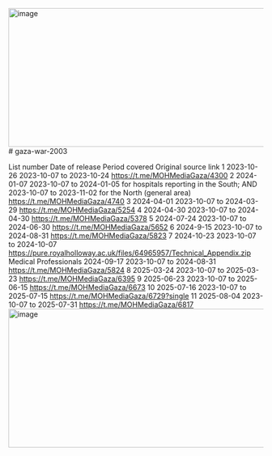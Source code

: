 <img width="705" height="274" alt="image" src="https://github.com/user-attachments/assets/c810b634-ab3b-46e5-b86d-aa9dca07901a" /># gaza-war-2003

List number	Date of release	Period covered	Original source link
1	2023-10-26	2023-10-07 to 2023-10-24	https://t.me/MOHMediaGaza/4300
2	2024-01-07	2023-10-07 to 2024-01-05 for hospitals reporting in the South; AND 2023-10-07 to 2023-11-02 for the North (general area)	https://t.me/MOHMediaGaza/4740
3	2024-04-01	2023-10-07 to 2024-03-29	https://t.me/MOHMediaGaza/5254 
4	2024-04-30	2023-10-07 to 2024-04-30	https://t.me/MOHMediaGaza/5378 
5	2024-07-24	2023-10-07 to 2024-06-30	https://t.me/MOHMediaGaza/5652 
6	2024-9-15	2023-10-07 to 2024-08-31	https://t.me/MOHMediaGaza/5823
7	2024-10-23	2023-10-07 to 2024-10-07	https://pure.royalholloway.ac.uk/files/64965957/Technical_Appendix.zip
Medical Professionals	2024-09-17	2023-10-07 to 2024-08-31	https://t.me/MOHMediaGaza/5824 
8	2025-03-24	2023-10-07 to 2025-03-23	https://t.me/MOHMediaGaza/6395
9	2025-06-23	2023-10-07 to 2025-06-15	https://t.me/MOHMediaGaza/6673
10	2025-07-16	2023-10-07 to 2025-07-15	https://t.me/MOHMediaGaza/6729?single
11	2025-08-04	2023-10-07 to 2025-07-31	https://t.me/MOHMediaGaza/6817
<img width="705" height="274" alt="image" src="https://github.com/user-attachments/assets/26c5cb1c-690d-4d0e-991b-8ac819faf974" />
